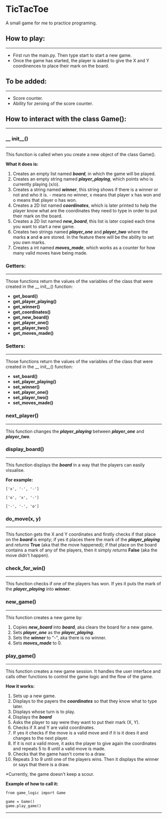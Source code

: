 # TicTacToe
A small game for me to practice programing.

## How to play:
___

* First run the main.py. Then type start to start a new game.
* Once the game has started, the player is asked to give the X and Y coordinences to place their mark on the board.

## To be added:
___
* Score counter.
* Ability for zeroing of the score counter.

## How to interact with the class Game():
___
### __ init__()
___
This function is called when you create a new object of the class Game().

**What it does is:**
1. Creates an empty list named ***board***, in which the game will be played.
2. Creates an empty string named ***player_playing***, which points who is currently playing (x/o).
3. Creates a string named ***winner***, this string shows if there is a winner or not and who it is. - means no winner, x means that player x has won and o means that player o has won.
4. Creates a 2D list named ***coordinates***, which is later printed to help the player know what are the coordinates they need to type in order to put their mark on the board.
5. Creates a 2D list named ***new_board***, this list is later copied each time you want to start a new game.
6. Creates two strings named ***player_one*** and ***player_two*** where the marks **x** and **o** are stored. In the feature there will be the ability to set you own marks.
7. Creates a int named ***moves_made***, which works as a counter for how many valid moves have being made.

### Getters:
___
Those functions return the values of the variables of the class that were created in the __ init__() function:
* **get_board()**
* **get_player_playing()**
* **get_winner()**
* **get_coordinates()**
* **get_new_board()**
* **get_player_one()**
* **get_player_two()**
* **get_moves_made()**

### Setters:
___
Those functions return the values of the variables of the class that were created in the __ init__() function:
* **set_board()**
* **set_player_playing()**
* **set_winner()**
* **set_player_one()**
* **set_player_two()**
* **set_moves_made()**

### next_player()
___
This function changes the ***player_playing*** between ***player_one*** and ***player_two***.

### display_board()
___
This function displays the ***board*** in a way that the players can easily visualise.

**For example:**
````
['x', '-', '-']

['o', 'x', '-']

['-', '-', 'o']
````

### do_move(x, y)
___
This function gets the X and Y coordinates and firstly checks if that place on the ***board*** is empty; if yes it places there the mark of the ***player_playing*** and *returns* **True** (aka that the move happened); if that place on the board contains a mark of any of the players, then it simply *returns* **False** (aka the move didn't happen).

### check_for_win()
___
This function checks if one of the players has won. If yes it puts the mark of the ***player_playing*** into ***winner***.

### new_game()
___

This function creates a new game by:
1. Copies ***new_board*** into ***board***, aka clears the board for a new game.
2. Sets ***player_one*** as the ***player_playing***.
3. Sets the ***winner*** to "-", aka there is no winner.
4. Sets ***moves_made*** to 0.

### play_game()
___
This function creates a new game session. It handles the user interface and calls other functions to control the game logic and the flow of the game.

**How it works:**
1. Sets up a new game.
2. Displays to the payers the ***coordinates*** so that they know what to type later.
3. Displays whose turn is to play.
4. Displays the ***board***
5. Asks the player to say were they want to put their mark (X, Y).
6. Checks if X and Y are valid coordinates.
7. If yes it checks if the move is a valid move and if it is it does it and changes to the next player.
8. If it is not a valid move, it asks the player to give again the coordinates and repeats 5 to 8 until a valid move is made.
9. Checks that the game hasn't come to a draw.
10. Repeats 3 to 9 until one of the players wins. Then it displays the winner or says that there is a draw.

*Currently, the game doesn't keep a scour. 

**Example of how to call it:**
````
from game_logic import Game 

game = Game()
game.play_game()
````
___
